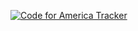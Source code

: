 [![Code for America Tracker](http://stats.codeforamerica.org/codeforamerica/Philly-SOC.png)](http://stats.codeforamerica.org/projects/Philly-SOC)